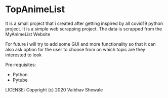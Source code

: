# TopAnimeList
It is a small project that i created after getting inspired by all covid19 python project. It is a simple web scrapping project. The data is scrapped from the MyAnimeList Website

For future i will try to add some GUI and more functionality so that it can also ask option for the user to choose from on which topic are they interested to look 

Pre-requisites:
- Python
- Pytube

LICENSE:
Copyright (c) 2020 Vaibhav Shewale
